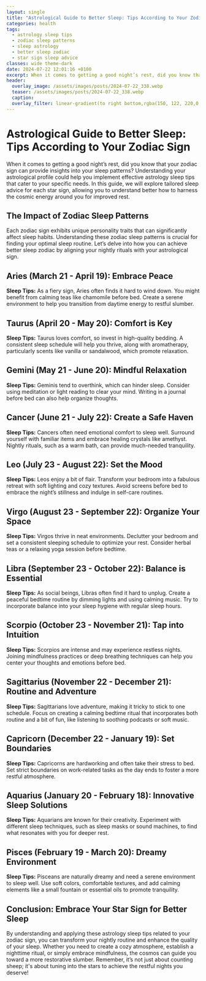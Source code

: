 ```yaml
---
layout: single
title: "Astrological Guide to Better Sleep: Tips According to Your Zodiac Sign"
categories: health
tags:
  - astrology sleep tips
  - zodiac sleep patterns
  - sleep astrology
  - better sleep zodiac
  - star sign sleep advice
classes: wide theme-dark
date: 2024-07-22 12:01:16 +0100
excerpt: When it comes to getting a good night’s rest, did you know that your zodiac sign can provide insights into your sleep patterns? Understanding your astrologi...
header:
  overlay_image: /assets/images/posts/2024-07-22_338.webp
  teaser: /assets/images/posts/2024-07-22_338.webp
  caption: 
  overlay_filter: linear-gradient(to right bottom,rgba(150, 122, 220,0.8), rgba(255,245,208,0.5))
---
```


# Astrological Guide to Better Sleep: Tips According to Your Zodiac Sign

When it comes to getting a good night’s rest, did you know that your zodiac sign can provide insights into your sleep patterns? Understanding your astrological profile could help you implement effective astrology sleep tips that cater to your specific needs. In this guide, we will explore tailored sleep advice for each star sign, allowing you to understand better how to harness the cosmic energy around you for improved rest.

## The Impact of Zodiac Sleep Patterns

Each zodiac sign exhibits unique personality traits that can significantly affect sleep habits. Understanding these zodiac sleep patterns is crucial for finding your optimal sleep routine. Let’s delve into how you can achieve better sleep zodiac by aligning your nightly rituals with your astrological sign.

## Aries (March 21 - April 19): Embrace Peace

**Sleep Tips:** As a fiery sign, Aries often finds it hard to wind down. You might benefit from calming teas like chamomile before bed. Create a serene environment to help you transition from daytime energy to restful slumber.

## Taurus (April 20 - May 20): Comfort is Key

**Sleep Tips:** Taurus loves comfort, so invest in high-quality bedding. A consistent sleep schedule will help you thrive, along with aromatherapy, particularly scents like vanilla or sandalwood, which promote relaxation.

## Gemini (May 21 - June 20): Mindful Relaxation

**Sleep Tips:** Geminis tend to overthink, which can hinder sleep. Consider using meditation or light reading to clear your mind. Writing in a journal before bed can also help organize thoughts.

## Cancer (June 21 - July 22): Create a Safe Haven

**Sleep Tips:** Cancers often need emotional comfort to sleep well. Surround yourself with familiar items and embrace healing crystals like amethyst. Nightly rituals, such as a warm bath, can provide much-needed tranquility.

## Leo (July 23 - August 22): Set the Mood

**Sleep Tips:** Leos enjoy a bit of flair. Transform your bedroom into a fabulous retreat with soft lighting and cozy textures. Avoid screens before bed to embrace the night’s stillness and indulge in self-care routines.

## Virgo (August 23 - September 22): Organize Your Space

**Sleep Tips:** Virgos thrive in neat environments. Declutter your bedroom and set a consistent sleeping schedule to optimize your rest. Consider herbal teas or a relaxing yoga session before bedtime.

## Libra (September 23 - October 22): Balance is Essential

**Sleep Tips:** As social beings, Libras often find it hard to unplug. Create a peaceful bedtime routine by dimming lights and using calming music. Try to incorporate balance into your sleep hygiene with regular sleep hours.

## Scorpio (October 23 - November 21): Tap into Intuition

**Sleep Tips:** Scorpios are intense and may experience restless nights. Joining mindfulness practices or deep breathing techniques can help you center your thoughts and emotions before bed.

## Sagittarius (November 22 - December 21): Routine and Adventure

**Sleep Tips:** Sagittarians love adventure, making it tricky to stick to one schedule. Focus on creating a calming bedtime ritual that incorporates both routine and a bit of fun, like listening to soothing podcasts or soft music.

## Capricorn (December 22 - January 19): Set Boundaries

**Sleep Tips:** Capricorns are hardworking and often take their stress to bed. Set strict boundaries on work-related tasks as the day ends to foster a more restful atmosphere.

## Aquarius (January 20 - February 18): Innovative Sleep Solutions

**Sleep Tips:** Aquarians are known for their creativity. Experiment with different sleep techniques, such as sleep masks or sound machines, to find what resonates with you for deeper rest.

## Pisces (February 19 - March 20): Dreamy Environment

**Sleep Tips:** Pisceans are naturally dreamy and need a serene environment to sleep well. Use soft colors, comfortable textures, and add calming elements like a small fountain or essential oils to promote tranquility.

## Conclusion: Embrace Your Star Sign for Better Sleep

By understanding and applying these astrology sleep tips related to your zodiac sign, you can transform your nightly routine and enhance the quality of your sleep. Whether you need to create a cozy atmosphere, establish a nighttime ritual, or simply embrace mindfulness, the cosmos can guide you toward a more restorative slumber. Remember, it’s not just about counting sheep; it's about tuning into the stars to achieve the restful nights you deserve!